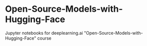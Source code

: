 # Open-Source-Models-with-Hugging-Face

Jupyter notebooks for deeplearning.ai "Open-Source-Models-with-Hugging-Face" course

